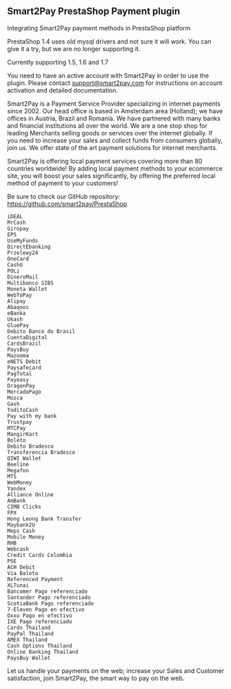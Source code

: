 ## Smart2Pay PrestaShop Payment plugin

Integrating Smart2Pay payment methods in PrestaShop platform

PrestaShop 1.4 uses old mysql drivers and not sure it will work. You can give it a try, but we are no longer supporting it.

Currently supporting 1.5, 1.6 and 1.7


You need to have an active account with Smart2Pay in order to use the plugin. Please contact support@smart2pay.com for instructions on account activation and detailed documentation.

Smart2Pay is a Payment Service Provider specializing in internet payments since 2002. Our head office is based in Amsterdam area (Holland); we have offices in Austria, Brazil and Romania. We have partnered with many banks and financial institutions all over the world. We are a one stop shop for leading Merchants selling goods or services over the internet globally. If you need to increase your sales and collect funds from consumers globally, join us. We offer state of the art payment solutions for internet merchants.

Smart2Pay is offering local payment services covering more than 80 countries worldwide! By adding local payment methods to your ecommerce site, you will boost your sales significantly, by offering the preferred local method of payment to your customers!

Be sure to check our GitHub repository: https://github.com/smart2pay/PrestaShop

    iDEAL
    MrCash
    Giropay
    EPS
    UseMyFunds
    DirectEbanking
    Przelewy24
    OneCard
    CashU
    POLi
    DineroMail
    Multibanco SIBS
    Moneta Wallet
    WebToPay
    Alipay
    Abaqoos
    eBanka
    Ukash
    GluePay
    Debito Banco do Brasil
    CuentaDigital
    CardsBrazil
    PaysBuy
    Mazooma
    eNETS Debit
    Paysafecard
    PagTotal
    Payeasy
    DragonPay
    MercadoPago
    Mozca
    Gash
    ToditoCash
    Pay with my bank
    Trustpay
    MTCPay
    MangirKart
    Boleto
    Debito Bradesco
    Transferencia Bradesco
    QIWI Wallet
    Beeline
    Megafon
    MTS
    WebMoney
    Yandex
    Alliance Online
    AmBank
    CIMB Clicks
    FPX
    Hong Leong Bank Transfer
    Maybank2U
    Meps Cash
    Mobile Money
    RHB
    Webcash
    Credit Cards Colombia
    PSE
    ACH Debit
    Via Baloto
    Referenced Payment
    XLTunai
    Bancomer Pago referenciado
    Santander Pago referenciado
    ScotiaBank Pago referenciado
    7-Eleven Pago en efectivo
    Oxxo Pago en efectivo
    IXE Pago referenciado
    Cards Thailand
    PayPal Thailand
    AMEX Thailand
    Cash Options Thailand
    Online Banking Thailand
    PaysBuy Wallet

Let us handle your payments on the web; increase your Sales and Customer satisfaction, join Smart2Pay, the smart way to pay on the web.
